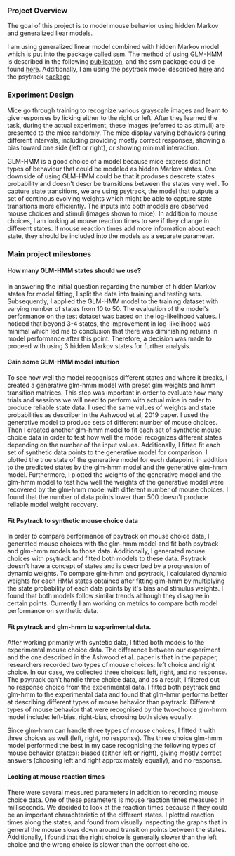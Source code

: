 ### Project Overview
The goal of this project is to model mouse behavior using hidden Markov and generalized liear models.

I am using generalized linear model combined with hidden Markov model which is put into the package called ssm. The method of using GLM-HMM is described in the following [publication](https://www.ncbi.nlm.nih.gov/pmc/articles/PMC8890994/),
and the ssm package could be found [here](https://github.com/lindermanlab/ssm/tree/master). Additionally, I am using the psytrack model described [here](https://www.cell.com/neuron/fulltext/S0896-6273(20)30963-6?_returnURL=https%3A%2F%2Flinkinghub.elsevier.com%2Fretrieve%2Fpii%2FS0896627320309636%3Fshowall%3Dtrue)
and the psytrack [package](https://github.com/nicholas-roy/psytrack/tree/master)

### Experiment Design
Mice go through training to recognize various grayscale images and learn to give responses by licking either to the right or left. After they learned the task, during the actual experiment, these images (referred to as stimuli) are presented to the mice randomly. The mice display varying behaviors during different intervals, including providing mostly correct responses, showing a bias toward one side (left or right), or showing minimal interaction.

GLM-HMM is a good choice of a model because mice express distinct types of behaviour that could be modeled as hidden Markov states. 
One downside of using GLM-HMM could be that it produses descrete states probability and doesn't describe transitions between the states very well. To capture state transitions, we are using psytrack, the model that outputs a set of continous evolving weights which might be able to capture state transitions more efficiently.
The inputs into both models are observed mouse choices and stimuli (images shown to mice). In addition to mouse choices, I am looking at mouse reaction times to see if they change in different states. If mouse reaction times add more information about each state, they should be included into the models as a separate parameter.

### Main project milestones

#### How many GLM-HMM states should we use?

In answering the initial question regarding the number of hidden Markov states for model fitting, I split the data into training and testing sets. Subsequently, I applied the GLM-HMM model to the training dataset with varying number of states from 10 to 50. The evaluation of the model's performance on the test dataset was based on the log-likelihood values.
I noticed that beyond 3-4 states, the improvement in log-likelihood was minimal which led me to conclusion that there was diminishing returns in model performance after this point. Therefore, a decision was made to proceed with using 3 hidden Markov states for further analysis.

#### Gain some GLM-HMM model intuition

To see how well the model recognises different states and where it breaks, I created a generative glm-hmm model with preset glm weights and hmm transition matrices. This step was important in order to evaluate how many trials and sessions we will need to perform with actual mice in order to produce reliable state data. I used the same values of weights and state probabilities as describer in the Ashwood et al, 2019 paper. I used the generative model to produce sets of different number of mouse choices. Then I created another glm-hmm model to fit each set of synthetic mouse choice data in order to test how well the model recognizes different states depending on the number of the input values. Additionally, I fitted fit each set of synthetic data points to the generative model for comparison. I plotted the true state of the generative model for each datapoint, in addition to the predicted states by the glm-hmm model and the generative glm-hmm model. Furthermore, I plotted the weights of the generative model and the glm-hmm model to test how well the weights of the generative model were recovered by the glm-hmm model with different number of mouse choices. I found that the number of data points lower than 500 doesn't produce reliable model weight recovery.

#### Fit Psytrack to synthetic mouse choice data

In order to compare performance of psytrack on mouse choice data, I generated mouse choices with the glm-hmm model and fit both psytrack and glm-hmm models to those data. Additionally, I generated mouse choices with psytrack and fitted both models to these data. Psytrack doesn't have a concept of states and is described by a progression of dynamic weights. To compare glm-hmm and psytrack, I calculated dynamic weights for each HMM states obtained after fitting glm-hmm by multiplying the state probability of each data points by it's bias and stimulus weights. I found that both models follow similar trends although they disagree in certain points. Currently I am working on metrics to compare both model performance on synthetic data.

#### Fit psytrack and glm-hmm to experimental data. 

After working primarily with syntetic data, I fitted both models to the experimental mouse choice data. The difference between our experiment and the one described in the Ashwood et al. paper is that in the papaper, researchers recorded two types of mouse choices: left choice and right choice. In our case, we collected three choices: left, right, and no response. The psytrack can't handle three choice data, and as a result, I filtered out no response choice from the experimental data. I fitted both psytrack and glm-hmm to the experimental data and found that glm-hmm performs better at describing different types of mouse behavior than psytrack. Different types of mouse behavior that were recognised by the two-choice glm-hmm model include: left-bias, right-bias, choosing both sides equally. 

Since glm-hmm can handle three types of mouse choices, I fitted it with three choices as well (left, right, no response). The three choice glm-hmm model performed the best in my case recognising the following types of mouse behavior (states): biased (either left or right), giving mostly correct answers (choosing left and right approximately equally), and no response.

#### Looking at mouse reaction times

There were several measured parameters in addition to recording mouse choice data. One of these parameters is mouse reaction times measured in milliseconds. We decided to look at the reaction times because if they could be an important charachteristic of the different states. I plotted reaction times along the states, and found from visually inspecting the graphs that in general the mouse slows down around transition points between the states. Additionally, I found that the right choice is generally slower than the left choice and the wrong choice is slower than the correct choice. 


